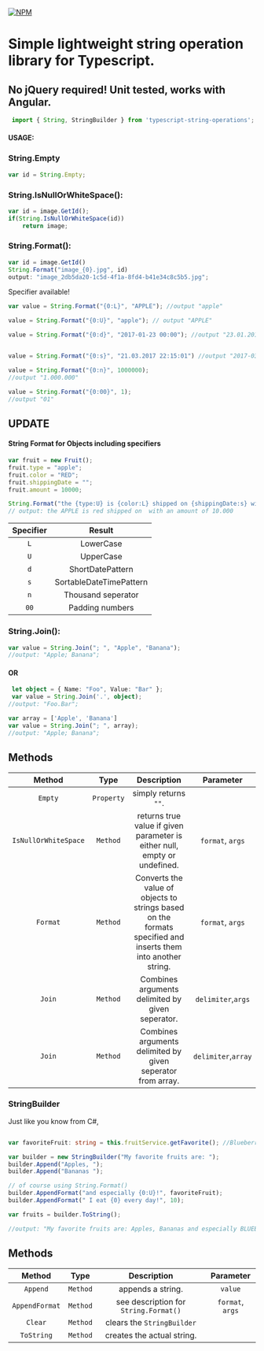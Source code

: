 [![NPM](https://nodei.co/npm/typescript-string-operations.png?mini=true)](https://www.npmjs.com/package/typescript-string-operations)
# Simple lightweight string operation library for Typescript.
## No jQuery required! Unit tested, works with Angular.

```typescript
 import { String, StringBuilder } from 'typescript-string-operations';
 ```

#### USAGE:

### String.Empty
```typescript
var id = String.Empty;
```

### String.IsNullOrWhiteSpace():
```typescript
var id = image.GetId();
if(String.IsNullOrWhiteSpace(id))
	return image;
```
### String.Format():

```typescript
var id = image.GetId()
String.Format("image_{0}.jpg", id)
output: "image_2db5da20-1c5d-4f1a-8fd4-b41e34c8c5b5.jpg";
```

Specifier available!
```typescript
var value = String.Format("{0:L}", "APPLE"); //output "apple"

value = String.Format("{0:U}", "apple"); // output "APPLE"

value = String.Format("{0:d}", "2017-01-23 00:00"); //output "23.01.2017"


value = String.Format("{0:s}", "21.03.2017 22:15:01") //output "2017-03-21T22:15:01"

value = String.Format("{0:n}", 1000000);
//output "1.000.000"

value = String.Format("{0:00}", 1);
//output "01"
```

## UPDATE
#### String Format for Objects including specifiers

```typescript
var fruit = new Fruit();
fruit.type = "apple";
fruit.color = "RED";
fruit.shippingDate = "";
fruit.amount = 10000;

String.Format("the {type:U} is {color:L} shipped on {shippingDate:s} with an amount of {amount:n}", fruit);
// output: the APPLE is red shipped on  with an amount of 10.000

```


|	Specifier	  |	 			Result 	   	    |
| :-------------: |:---------------------------:|
|		`L`		  |	LowerCase					|
|		`U`		  |	UpperCase					|
|		`d`		  |	ShortDatePattern			|
|		`s`		  |	SortableDateTimePattern		|
|		`n`		  |	Thousand seperator			|
|		`00`	  |	Padding numbers				|



### String.Join():

```typescript
var value = String.Join("; ", "Apple", "Banana");
//output: "Apple; Banana";
```
#### OR

```typescript
 let object = { Name: "Foo", Value: "Bar" };
 var value = String.Join('.', object);
//output: "Foo.Bar";

var array = ['Apple', 'Banana']
var value = String.Join("; ", array);
//output: "Apple; Banana";
```

## Methods

| Method                    |  Type       |       Description          | Parameter  |
| :------------------------:|:-----------:|:--------------------------:|:----------:|
|  `Empty`                  | `Property`  |    simply returns `""`.    |
| `IsNullOrWhiteSpace`      | `Method`    | returns true value if given parameter is either null, empty or undefined. | `format`, `args`
| `Format`                  | `Method`    | Converts the value of objects to strings based on the formats specified and inserts them into another string. | `format`, `args`
| `Join`                    | `Method`    |   Combines arguments delimited by given seperator.| `delimiter`,`args`
| `Join`                    | `Method`    |   Combines arguments delimited by given seperator from array. | `delimiter`,`array` |


### StringBuilder

Just like you know from C#,


```typescript

var favoriteFruit: string = this.fruitService.getFavorite(); //Blueberries

var builder = new StringBuilder("My favorite fruits are: ");
builder.Append("Apples, ");
builder.Append("Bananas ");

// of course using String.Format()
builder.AppendFormat("and especially {0:U}!", favoriteFruit);
builder.AppendFormat(" I eat {0} every day!", 10);

var fruits = builder.ToString();

//output: "My favorite fruits are: Apples, Bananas and especially BLUEBERRIES! I eat 10 every day!";

```
## Methods

| Method                    |  Type       |       Description          | Parameter  |
| :------------------------:|:-----------:|:--------------------------:|:----------:|
|  `Append`                 | `Method`    |    appends a string.       | `value`    |
|  `AppendFormat`           | `Method`    |    see description for `String.Format()`| `format`, `args`|
|  `Clear`		            | `Method`    |    clears the `StringBuilder`   |       |
|  `ToString`	            | `Method`    |    creates the actual string.  |       |
